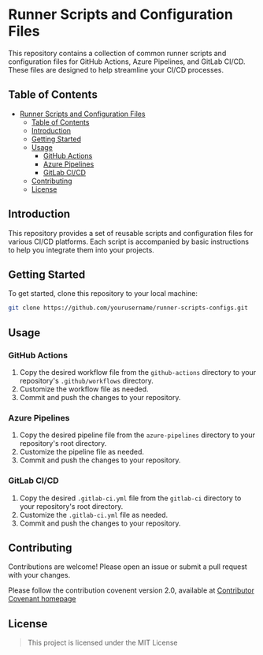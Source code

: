 # Runner Scripts and Configuration Files

This repository contains a collection of common runner scripts and configuration files for GitHub Actions, Azure Pipelines, and GitLab CI/CD. These files are designed to help streamline your CI/CD processes.

## Table of Contents

- [Runner Scripts and Configuration Files](#runner-scripts-and-configuration-files)
  - [Table of Contents](#table-of-contents)
  - [Introduction](#introduction)
  - [Getting Started](#getting-started)
  - [Usage](#usage)
    - [GitHub Actions](#github-actions)
    - [Azure Pipelines](#azure-pipelines)
    - [GitLab CI/CD](#gitlab-cicd)
  - [Contributing](#contributing)
  - [License](#license)

## Introduction

This repository provides a set of reusable scripts and configuration files for various CI/CD platforms. Each script is accompanied by basic instructions to help you integrate them into your projects.

## Getting Started

To get started, clone this repository to your local machine:

```bash
git clone https://github.com/yourusername/runner-scripts-configs.git
```

## Usage

### GitHub Actions

1. Copy the desired workflow file from the `github-actions` directory to your repository's `.github/workflows` directory.
2. Customize the workflow file as needed.
3. Commit and push the changes to your repository.

### Azure Pipelines

1. Copy the desired pipeline file from the `azure-pipelines` directory to your repository's root directory.
2. Customize the pipeline file as needed.
3. Commit and push the changes to your repository.

### GitLab CI/CD

1. Copy the desired `.gitlab-ci.yml` file from the `gitlab-ci` directory to your repository's root directory.
2. Customize the `.gitlab-ci.yml` file as needed.
3. Commit and push the changes to your repository.

## Contributing

Contributions are welcome! Please open an issue or submit a pull request with your changes.

Please follow the contribution covenent version 2.0, available at [Contributor Covenant homepage](https://www.contributor-covenant.org/version/2/0/code_of_conduct.html)

## License

> This project is licensed under the MIT License
